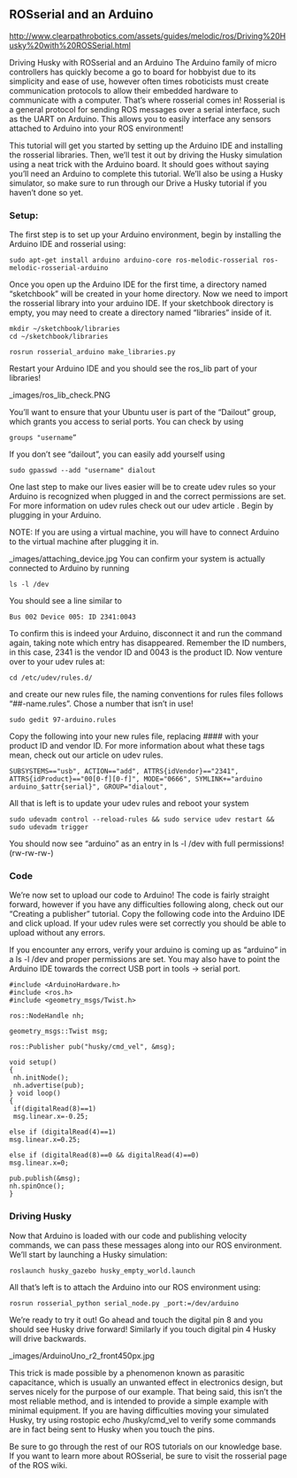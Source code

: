 
## ROSserial and an Arduino

http://www.clearpathrobotics.com/assets/guides/melodic/ros/Driving%20Husky%20with%20ROSSerial.html

Driving Husky with ROSserial and an Arduino
The Arduino family of micro controllers has quickly become a go to board for hobbyist due to its simplicity and ease of use, however often times roboticists must create communication protocols to allow their embedded hardware to communicate with a computer. That’s where rosserial comes in! Rosserial is a general protocol for sending ROS messages over a serial interface, such as the UART on Arduino. This allows you to easily interface any sensors attached to Arduino into your ROS environment!

This tutorial will get you started by setting up the Arduino IDE and installing the rosserial libraries. Then, we’ll test it out by driving the Husky simulation using a neat trick with the Arduino board. It should goes without saying you’ll need an Arduino to complete this tutorial. We’ll also be using a Husky simulator, so make sure to run through our Drive a Husky tutorial if you haven’t done so yet.

### Setup:

The first step is to set up your Arduino environment, begin by installing the Arduino IDE and rosserial using:

```
sudo apt-get install arduino arduino-core ros-melodic-rosserial ros-melodic-rosserial-arduino
```

Once you open up the Arduino IDE for the first time, a directory named “sketchbook” will be created in your home directory. Now we need to import the rosserial library into your arduino IDE. If your sketchbook directory is empty, you may need to create a directory named “libraries” inside of it.

```
mkdir ~/sketchbook/libraries
cd ~/sketchbook/libraries
```
```
rosrun rosserial_arduino make_libraries.py
```

Restart your Arduino IDE and you should see the ros_lib part of your libraries!

_images/ros_lib_check.PNG

You’ll want to ensure that your Ubuntu user is part of the “Dailout” group, which grants you access to serial ports. You can check by using

```
groups "username”
```
If you don’t see “dailout”, you can easily add yourself using

```
sudo gpasswd --add "username" dialout
```

One last step to make our lives easier will be to create udev rules so your Arduino is recognized when plugged in and the correct permissions are set. For more information on udev rules check out our udev article . Begin by plugging in your Arduino.

NOTE: If you are using a virtual machine, you will have to connect Arduino to the virtual machine after plugging it in.

_images/attaching_device.jpg
You can confirm your system is actually connected to Arduino by running

```
ls -l /dev
```
You should see a line similar to

```
Bus 002 Device 005: ID 2341:0043
```

To confirm this is indeed your Arduino, disconnect it and run the command again, taking note which entry has disappeared. Remember the ID numbers, in this case, 2341 is the vendor ID and 0043 is the product ID. Now venture over to your udev rules at:

```
cd /etc/udev/rules.d/
```
and create our new rules file, the naming conventions for rules files follows “##-name.rules”. Chose a number that isn’t in use!

```
sudo gedit 97-arduino.rules
```

Copy the following into your new rules file, replacing #### with your product ID and vendor ID. For more information about what these tags mean, check out our article on udev rules.

```
SUBSYSTEMS=="usb", ACTION=="add", ATTRS{idVendor}=="2341", ATTRS{idProduct}=="00[0-f][0-f]", MODE="0666", SYMLINK+="arduino arduino_$attr{serial}", GROUP="dialout",
```

All that is left is to update your udev rules and reboot your system

```
sudo udevadm control --reload-rules && sudo service udev restart && sudo udevadm trigger
```

You should now see “arduino” as an entry in ls -l /dev with full permissions! (rw-rw-rw-)

### Code

We’re now set to upload our code to Arduino! The code is fairly straight forward, however if you have any difficulties following along, check out our “Creating a publisher” tutorial. Copy the following code into the Arduino IDE and click upload. If your udev rules were set correctly you should be able to upload without any errors.

If you encounter any errors, verify your arduino is coming up as “arduino” in a ls -l /dev and proper permissions are set. You may also have to point the Arduino IDE towards the correct USB port in tools -> serial port.

```
#include <ArduinoHardware.h>
#include <ros.h>
#include <geometry_msgs/Twist.h>

ros::NodeHandle nh;

geometry_msgs::Twist msg;

ros::Publisher pub("husky/cmd_vel", &msg);

void setup()
{
 nh.initNode();
 nh.advertise(pub);
} void loop()
{
 if(digitalRead(8)==1)
 msg.linear.x=-0.25;

else if (digitalRead(4)==1)
msg.linear.x=0.25;

else if (digitalRead(8)==0 && digitalRead(4)==0)
msg.linear.x=0;

pub.publish(&msg);
nh.spinOnce();
}
```

### Driving Husky

Now that Arduino is loaded with our code and publishing velocity commands, we can pass these messages along into our ROS environment. We’ll start by launching a Husky simulation:

```
roslaunch husky_gazebo husky_empty_world.launch
```

All that’s left is to attach the Arduino into our ROS environment using:

```
rosrun rosserial_python serial_node.py _port:=/dev/arduino
```

We’re ready to try it out! Go ahead and touch the digital pin 8 and you should see Husky drive forward! Similarly if you touch digital pin 4 Husky will drive backwards.

_images/ArduinoUno_r2_front450px.jpg

This trick is made possible by a phenomenon known as parasitic capacitance, which is usually an unwanted effect in electronics design, but serves nicely for the purpose of our example. That being said, this isn’t the most reliable method, and is intended to provide a simple example with minimal equipment. If you are having difficulties moving your simulated Husky, try using rostopic echo /husky/cmd_vel to verify some commands are in fact being sent to Husky when you touch the pins.

Be sure to go through the rest of our ROS tutorials on our knowledge base. If you want to learn more about ROSserial, be sure to visit the rosserial page of the ROS wiki.



